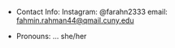 
- Contact Info:
 Instagram: @farahn2333 email: fahmin.rahman44@qmail.cuny.edu

- Pronouns: ... she/her


<!---
FRAHMAN117/FRAHMAN117 is a ✨ special ✨ repository because its `README.md` (this file) appears on your GitHub profile.
You can click the Preview link to take a look at your changes.
--->
